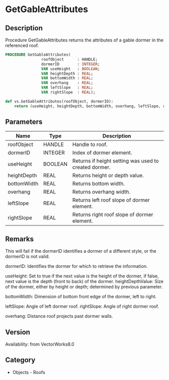 # GetGableAttributes

## Description
Procedure GetGableAttributes returns the attributes of a gable dormer in the referenced roof.

```pascal
PROCEDURE GetGableAttributes(
				roofObject      : HANDLE;
				dormerID        : INTEGER;
				VAR useHeight   : BOOLEAN;
				VAR heightDepth : REAL;
				VAR bottomWidth : REAL;
				VAR overhang    : REAL;
				VAR leftSlope   : REAL;
				VAR rightSlope  : REAL);
```

```python
def vs.GetGableAttributes(roofObject, dormerID):
    return (useHeight, heightDepth, bottomWidth, overhang, leftSlope, rightSlope)
```

## Parameters
|Name|Type|Description|
|---|---|---|
|roofObject|HANDLE|Handle to roof.|
|dormerID|INTEGER|Index of dormer element.|
|useHeight|BOOLEAN|Returns if height setting was used to created dormer.|
|heightDepth|REAL|Returns height or depth value.|
|bottomWidth|REAL|Returns bottom width.|
|overhang|REAL|Returns overhang width.|
|leftSlope|REAL|Returns left roof slope of dormer element.|
|rightSlope|REAL|Returns right roof slope of dormer element.|

## Remarks
This will fail if the dormerID identifies a dormer of a different style, or the dormerID is not valid.

dormerID: Identifies the dormer for which to retrieve the information.

useHeight: Set to true if the next value is the height of the dormer, if false, next value is the depth (front to back) of the dormer.
heightDepthValue: Size of the dormer, either by height or depth; determined by previous parameter.

bottomWidth: Dimension of bottom front edge of the dormer, left to right.

leftSlope: Angle of left dormer roof.
rightSlope: Angle of right dormer roof.

overhang: Distance roof projects past dormer walls.

## Version
Availability: from VectorWorks8.0

## Category
* Objects - Roofs

